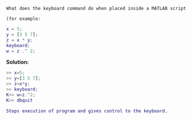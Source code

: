 ```
What does the keyboard command do when placed inside a MATLAB script 
```
```
(for example:
```
```matlab
x = 5;
y = [3 5 7];
z = x * y;
keyboard;
w = z .^ 2;
```
<b>Solution:</b>
```m
>> x=5;
>> y=[3 5 7];
>> z=x*y;
>> keyboard;
K>> w=z.^2;
K>> dbquit

Stops execution of program and gives control to the keyboard.
```
